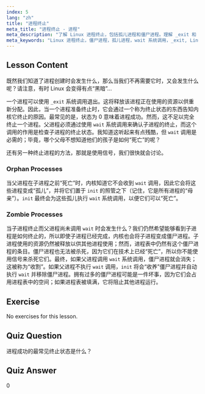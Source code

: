 ```yaml
---
index: 5
lang: "zh"
title: "进程终止"
meta_title: "进程终止 - 进程"
meta_description: "了解 Linux 进程终止，包括孤儿进程和僵尸进程。理解 _exit 和 wait 系统调用以进行有效的进程管理。"
meta_keywords: "Linux 进程终止，僵尸进程，孤儿进程，wait 系统调用，_exit, Linux 教程，Linux 初学者"
---
```


## Lesson Content

既然我们知道了进程创建时会发生什么，那么当我们不再需要它时，又会发生什么呢？请注意，有时 Linux 会变得有点“黑暗”...

一个进程可以使用 `_exit` 系统调用退出。这将释放该进程正在使用的资源以供重新分配。因此，当一个进程准备终止时，它会通过一个称为终止状态的东西告知内核它终止的原因。最常见的是，状态为 0 意味着进程成功。然而，这不足以完全终止一个进程。父进程必须通过使用 `wait` 系统调用来确认子进程的终止，而这个调用的作用是检查子进程的终止状态。我知道这听起来有点残酷，但 `wait` 调用是必需的；毕竟，哪个父母不想知道他们的孩子是如何“死亡”的呢？

还有另一种终止进程的方法，那就是使用信号，我们很快就会讨论。

### Orphan Processes

当父进程在子进程之前“死亡”时，内核知道它不会收到 `wait` 调用，因此它会将这些进程变成“孤儿”，并将它们置于 `init` 的照管之下（记住，它是所有进程的“母亲”）。`init` 最终会为这些孤儿执行 `wait` 系统调用，以便它们可以“死亡”。

### Zombie Processes

当子进程终止而父进程尚未调用 `wait` 时会发生什么？我们仍然希望能够看到子进程是如何终止的，所以即使子进程已经完成，内核也会将子进程变成僵尸进程。子进程使用的资源仍然被释放以供其他进程使用；然而，进程表中仍然有这个僵尸进程的条目。僵尸进程也无法被杀死，因为它们在技术上已经“死亡”，所以你不能使用信号来杀死它们。最终，如果父进程调用 `wait` 系统调用，僵尸进程就会消失；这被称为“收割”。如果父进程不执行 `wait` 调用，`init` 将会“收养”僵尸进程并自动执行 `wait` 并移除僵尸进程。拥有过多的僵尸进程可能是一件坏事，因为它们会占用进程表中的空间；如果进程表被填满，它将阻止其他进程运行。

## Exercise

No exercises for this lesson.

## Quiz Question

进程成功的最常见终止状态是什么？

## Quiz Answer

0
